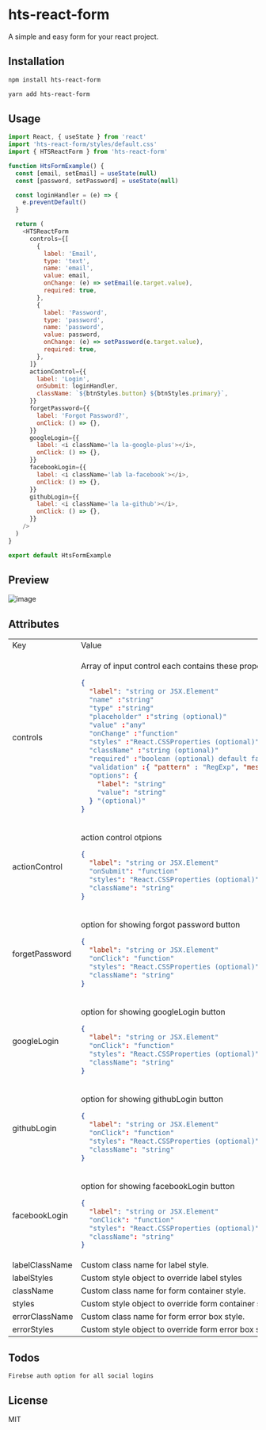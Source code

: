 # hts-react-form

A simple and easy form for your react project.

## Installation

```sh
npm install hts-react-form
```

```sh
yarn add hts-react-form
```

## Usage

```js
import React, { useState } from 'react'
import 'hts-react-form/styles/default.css'
import { HTSReactForm } from 'hts-react-form'

function HtsFormExample() {
  const [email, setEmail] = useState(null)
  const [password, setPassword] = useState(null)

  const loginHandler = (e) => {
    e.preventDefault()
  }

  return (
    <HTSReactForm
      controls={[
        {
          label: 'Email',
          type: 'text',
          name: 'email',
          value: email,
          onChange: (e) => setEmail(e.target.value),
          required: true,
        },
        {
          label: 'Password',
          type: 'password',
          name: 'password',
          value: password,
          onChange: (e) => setPassword(e.target.value),
          required: true,
        },
      ]}
      actionControl={{
        label: 'Login',
        onSubmit: loginHandler,
        className: `${btnStyles.button} ${btnStyles.primary}`,
      }}
      forgetPassword={{
        label: 'Forgot Password?',
        onClick: () => {},
      }}
      googleLogin={{
        label: <i className='la la-google-plus'></i>,
        onClick: () => {},
      }}
      facebookLogin={{
        label: <i className='lab la-facebook'></i>,
        onClick: () => {},
      }}
      githubLogin={{
        label: <i className='la la-github'></i>,
        onClick: () => {},
      }}
    />
  )
}

export default HtsFormExample
```

## Preview

![image](https://user-images.githubusercontent.com/108685449/190889797-96301ffb-6d8e-4bba-8ec8-d92be9876618.png)

## Attributes

<table>
<tr>
<td> Key </td> <td> Value </td>
</tr>
<tr>
<td> controls </td>
<td>

Array of input control each contains these properties

```json
{
  "label": "string or JSX.Element"
  "name" :"string"
  "type" :"string"
  "placeholder" :"string (optional)"
  "value" :"any"
  "onChange" :"function"
  "styles" :"React.CSSProperties (optional)"
  "className" :"string (optional)"
  "required" :"boolean (optional) default false"
  "validation" :{ "pattern" : "RegExp", "message": "string" } "(optional)"
  "options": {
    "label": "string"
    "value": "string"
  } "(optional)"
}
```

</td>
</tr>

<tr>
<td> actionControl </td>
<td>

action control otpions

```json
{
  "label": "string or JSX.Element"
  "onSubmit": "function"
  "styles": "React.CSSProperties (optional)"
  "className": "string"
}
```

</td>
</tr>

<tr>
<td> forgetPassword </td>
<td>

option for showing forgot password button

```json
{
  "label": "string or JSX.Element"
  "onClick": "function"
  "styles": "React.CSSProperties (optional)"
  "className": "string"
}
```

</td>
</tr>

<tr>
<td> googleLogin </td>
<td>

option for showing googleLogin button

```json
{
  "label": "string or JSX.Element"
  "onClick": "function"
  "styles": "React.CSSProperties (optional)"
  "className": "string"
}
```

</td>
</tr>

<tr>
<td> githubLogin </td>
<td>

option for showing githubLogin button

```json
{
  "label": "string or JSX.Element"
  "onClick": "function"
  "styles": "React.CSSProperties (optional)"
  "className": "string"
}
```

</td>
</tr>

<tr>
<td> facebookLogin </td>
<td>

option for showing facebookLogin button

```json
{
  "label": "string or JSX.Element"
  "onClick": "function"
  "styles": "React.CSSProperties (optional)"
  "className": "string"
}
```

</td>
</tr>

<tr>
<td> labelClassName </td>
<td>
Custom class name for label style.
</td>
</tr>

<tr>
<td> labelStyles </td>
<td>
Custom style object to override label styles
</td>
</tr>

<tr>
<td> className </td>
<td>
Custom class name for form container style.
</td>
</tr>

<tr>
<td> styles </td>
<td>
Custom style object to override form container styles
</td>
</tr>

<tr>
<td> errorClassName </td>
<td>
Custom class name for form error box style.
</td>
</tr>

<tr>
<td> errorStyles </td>
<td>
Custom style object to override form error box styles
</td>
</tr>
</table>

## Todos

`Firebse auth option for all social logins`

## License

MIT
